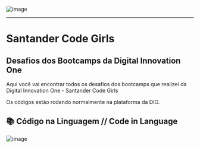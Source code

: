 ![image](https://user-images.githubusercontent.com/71284851/179040044-b3a667b5-5032-4179-bb95-541c6f43a780.png)

_________________________________________________________

# Santander Code Girls #
## Desafios dos Bootcamps da Digital Innovation One #

Aqui você vai encontrar todos os desafios dos bootcamps que realizei da Digital Innovation One - Santander Code Girls

Os códigos estão rodando normalmente na plataforma da DIO.


 ## 📚 Código na Linguagem // Code in Language ##

![image](https://user-images.githubusercontent.com/71284851/179044195-c9241f90-897e-4868-9bb8-fd6d8b9f24db.png)

